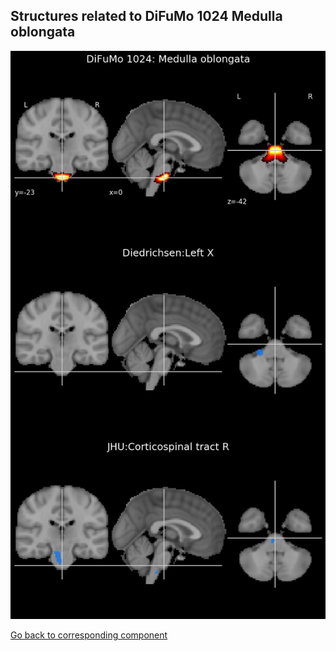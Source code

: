 


## Structures related to DiFuMo 1024 Medulla oblongata

![702](702.jpg "Structures related to DiFuMo 1024 Medulla oblongata")

[Go back to corresponding component](https://parietal-inria.github.io/DiFuMo/1024/html/702.html)